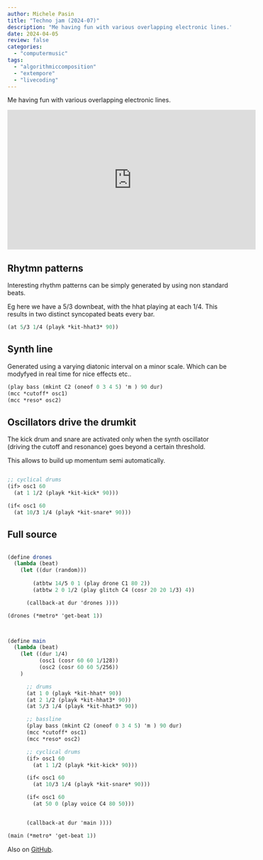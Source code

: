 ```yaml
---
author: Michele Pasin
title: "Techno jam (2024-07)"
description: "Me having fun with various overlapping electronic lines."
date: 2024-04-05
review: false
categories: 
  - "computermusic"
tags: 
  - "algorithmiccomposition"
  - "extempore"
  - "livecoding"
---
```


Me having fun with various overlapping electronic lines.

<iframe width="560" height="315" src="https://www.youtube.com/embed/Mk31VUWwDnQ?si=WTWV4ZnMTcTLBRKN&autoplay=1&amp;start=340" title="YouTube video player" frameborder="0" allow="accelerometer; autoplay; clipboard-write; encrypted-media; gyroscope; picture-in-picture; web-share" referrerpolicy="strict-origin-when-cross-origin" allowfullscreen></iframe>

## Rhytmn patterns

Interesting rhythm patterns can be simply generated by using non standard beats. 

Eg here we have a 5/3 downbeat, with the hhat playing at each 1/4. This results in two distinct syncopated beats every bar.

```scheme
(at 5/3 1/4 (playk *kit-hhat3* 90))
```


## Synth line

Generated using a varying diatonic interval on a minor scale. Which can be modyfyed in real time for nice effects etc..

```scheme
(play bass (mkint C2 (oneof 0 3 4 5) 'm ) 90 dur)
(mcc *cutoff* osc1)
(mcc *reso* osc2)

```

## Oscillators drive the drumkit

The kick drum and snare are activated only when the synth oscillator (driving the cutoff and resonance) goes beyond a certain threshold. 

This allows to build up momentum semi automatically.

```scheme

;; cyclical drums
(if> osc1 60 
  (at 1 1/2 (playk *kit-kick* 90)))

(if< osc1 60 
  (at 10/3 1/4 (playk *kit-snare* 90)))

```


## Full source

```scheme

(define drones
  (lambda (beat)
    (let ((dur (random)))
        
        (atbtw 14/5 0 1 (play drone C1 80 2))
        (atbtw 2 0 1/2 (play glitch C4 (cosr 20 20 1/3) 4))

      (callback-at dur 'drones ))))

(drones (*metro* 'get-beat 1))



(define main
  (lambda (beat)
    (let ((dur 1/4)
          (osc1 (cosr 60 60 1/128))
          (osc2 (cosr 60 60 5/256))
    )

      ;; drums
      (at 1 0 (playk *kit-hhat* 90))
      (at 2 1/2 (playk *kit-hhat3* 90))
      (at 5/3 1/4 (playk *kit-hhat3* 90))

      ;; bassline
      (play bass (mkint C2 (oneof 0 3 4 5) 'm ) 90 dur)
      (mcc *cutoff* osc1)
      (mcc *reso* osc2)

      ;; cyclical drums
      (if> osc1 60 
        (at 1 1/2 (playk *kit-kick* 90)))

      (if< osc1 60 
        (at 10/3 1/4 (playk *kit-snare* 90)))

      (if< osc1 60 
        (at 50 0 (play voice C4 80 50)))


      (callback-at dur 'main ))))

(main (*metro* 'get-beat 1))
```

Also on [GitHub](https://github.com/lambdamusic/The-Musical-Code/blob/main/works/2024-07-techno-beat.xtm).